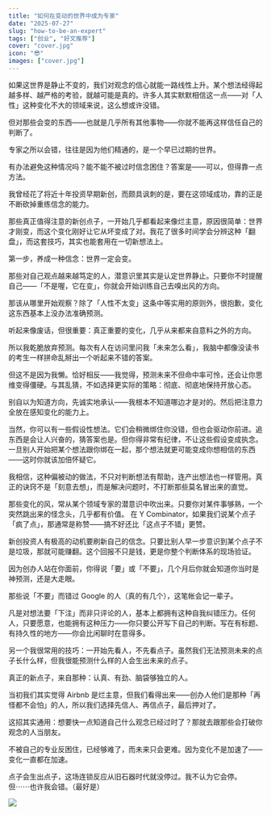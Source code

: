 ```yaml
---
title: "如何在变动的世界中成为专家"
date: "2025-07-27"
slug: "how-to-be-an-expert"
tags: ["创业", "好文推荐"]
cover: "cover.jpg"
icon: "😎"
images: ["cover.jpg"]
---
```

如果这世界是静止不变的，我们对观念的信心就能一路线性上升。某个想法经得起越多样、越严格的考验，就越可能是真的。许多人其实默默相信这一点——对「人性」这种变化不大的领域来说，这么想或许没错。



但对那些会变的东西——也就是几乎所有其他事物——你就不能再这样信任自己的判断了。



专家之所以会错，往往是因为他们精通的，是一个早已过期的世界。



有办法避免这种情况吗？能不能不被过时信念困住？答案是——可以，但得靠一点方法。



我曾经花了将近十年投资早期新创，而颇具讽刺的是，要在这领域成功，靠的正是不断砍掉重练信念的能力。



那些真正值得注意的新创点子，一开始几乎都看起来像烂主意，原因很简单：世界才刚变，而这个变化刚好让它从坏变成了对。我花了很多时间学会分辨这种「翻盘」，而这套技巧，其实也能套用在一切新想法上。



第一步，养成一种信念：世界一定会变。



那些对自己观点越来越笃定的人，潜意识里其实是认定世界静止。只要你不时提醒自己——「不是喔，它在变」，你就会开始训练自己去嗅出风的方向。



那该从哪里开始观察？除了「人性不太变」这条中等实用的原则外，很抱歉，变化这东西基本上没办法准确预测。



听起来像废话，但很重要：真正重要的变化，几乎从来都来自意料之外的方向。



所以我乾脆放弃预测。每次有人在访问里问我「未来怎么看」，我脑中都像没读书的考生一样拼命乱掰出一个听起来不错的答案。



但这不是因为我懒。恰好相反——我觉得，预测未来不但命中率可怜，还会让你思维变得僵硬。与其乱猜，不如选择更实际的策略：彻底、彻底地保持开放心态。



别自以为知道方向，先诚实地承认——我根本不知道哪边才是对的。然后把注意力全放在感知变化的能力上。



当然，你可以有一些假设性想法。它们会稍微绑住你没错，但也会驱动你前进。追东西是会让人兴奋的，猜答案也是。但你得非常有纪律，不让这些假设变成执念。
一旦别人开始把某个想法跟你绑在一起，那个想法就更可能变成你想相信的东西——这时你就该加倍怀疑它。



我相信，这种偏被动的做法，不只对判断想法有帮助，连产出想法也一样管用。真正的诀窍不是「刻意去想」，而是解决问题时，不打断那些莫名冒出来的直觉。



那些变化的风，常从某个领域专家的潜意识中吹出来。只要你对某件事够熟，一个突然跳出来的怪念头，几乎都有价值。
在 Y Combinator，如果我们说某个点子「疯了点」，那通常是称赞——搞不好还比「这点子不错」更赞。



新创投资人有极高的动机要刷新自己的信念。只要比别人早一步意识到某个点子不是垃圾，那就可能赚翻。这个回报不只是钱，更是你整个判断体系的现场验证。



因为创办人站在你面前，你得说「要」或「不要」，几个月后你就会知道你当时是神预测，还是大走眼。



那些说「不要」而错过 Google 的人（真的有几个），这笔帐会记一辈子。



凡是对想法要「下注」而非只评论的人，基本上都拥有这种自我纠错压力。任何人，只要愿意，也能拥有这种压力——你只要公开写下自己的判断。写在有标题、有持久性的地方——你会比闲聊时在意得多。



另一个我很常用的技巧：一开始先看人，不先看点子。虽然我们无法预测未来的点子长什么样，但我很能预测什么样的人会生出未来的点子。



真正的新点子，来自那种：认真、有劲、脑袋够独立的人。



当初我们其实觉得 Airbnb 是烂主意，但我们看得出来——创办人他们是那种「再怪都不会怕」的人，所以我们选择先信人、再信点子，最后押对了。



这招其实通用：想要快一点知道自己什么观念已经过时了？那就去跟那些会打破你观念的人当朋友。



不被自己的专业反困住，已经够难了，而未来只会更难。因为变化不是加速了——变化一直都在加速。



点子会生出点子，这场连锁反应从旧石器时代就没停过。我不认为它会停。
但⋯⋯也许我会错。（最好是）




![](https://prod-files-secure.s3.us-west-2.amazonaws.com/112d0858-5090-4d34-a606-b75eb8d65fd2/46476355-9cf3-4e99-9b7a-3531bc426380/1000202064.png?X-Amz-Algorithm=AWS4-HMAC-SHA256&X-Amz-Content-Sha256=UNSIGNED-PAYLOAD&X-Amz-Credential=ASIAZI2LB466X75MRFPL%2F20250815%2Fus-west-2%2Fs3%2Faws4_request&X-Amz-Date=20250815T233156Z&X-Amz-Expires=3600&X-Amz-Security-Token=IQoJb3JpZ2luX2VjEB0aCXVzLXdlc3QtMiJHMEUCIEy00RZE%2BSRBaxqhuCshecuHrJ3IiH%2B45%2BRmJxQTv2qxAiEAhLsCYlB0VNXCrUxayHsi7wQg%2F6TQegSqSPyloUcNZQ8q%2FwMIZRAAGgw2Mzc0MjMxODM4MDUiDEzuY8S4TQ4LwdWpMyrcA1AD6QqI3A4iR0qdN3EY56sUzwe5mnhJ0ILvrHJwdXrvmoT89dtWH28HxdY115nq0dE8ffxTPEuRxdM7bhWFGQAt5YFfoIWBniUy8FkofmDdmYHXp8A4rAEdiw2%2Bc%2Fskzipo%2FP5vV57Cv9PGadGz7BozwEbw%2BOkp7ZGCEz2oGQsoejZGIMi6evyV6sXs6zTfISVCIDSpYZFVtGVzTASpVPqMEGLt0R%2FfRW1DiwjVmE6TbgXomQdJltZvTlS1ylYmnEHmMbfpB9Z3oKtovA65eVkZNIUecnjlIIZKcpDB%2BzN76DNU7%2F3utgIfuK8q3Ds1ykpPxx3qXBA%2FHzjdAKhkanOBNYfEKtA3Em724SW1R3vAKOviOb3rTyknHmJSrnyJbkxmiPoY0X2IWNK92S4cvKtoth4hFfOcc7m88fM%2FOvr11oUaRC37ookP%2FkbfzKmqOxIQxxaWuF%2B%2FEP4bpRg7OnaovACuW0Ta%2BZnAEf4A2STlwDO0FYeLRR77EwQqJEpLazCfUuuJTD2PvU%2Fizua3bq0GIlp53vkOcijJ%2ByNJ8GMbh0z66jCn8ePe3JduBt4O8dqqD8sC%2FdBB3VEUMW8E8PV6P8e0jiZkvNsZv2ToRxWcU%2BUf6RBSCN97sn7GMNmu%2FsQGOqUBwdMbjEe15Dz7MWaCh6S0Trv4hEg8P%2B2Gjc7%2ByA8Ma6ySMooyHu3yS29Glb8kDVgYOmufPayM6NDZm4MoTFB5CFtA5FRLzKucVP7T7xD%2FkShT92HgG9Dwxfk%2B4ZOEUXHkU9kP4p7ig1YB6U40d%2BzDPnTp99VyC44EwO%2FcnC9LkMLjaXd6b%2BycptryoU5fssHLSuvsSELY09hywQG1emvHMPG2O3T2&X-Amz-Signature=d8e07a04b646b8788428d891deecb9a79495b95c1ed854788d3c7dace6fabe45&X-Amz-SignedHeaders=host&x-amz-checksum-mode=ENABLED&x-id=GetObject)

